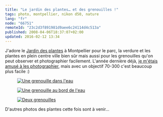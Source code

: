 ```yaml
---
title: "Le jardin des plantes… et des grenouilles !"
tags: photo, montpellier, nikon d50, nature
lang: "fr"
node: "66751"
remoteId: "23c2d3f891981d9aee6c24114d4c513a"
published: 2008-04-06T18:37:07+02:00
updated: 2016-02-12 13:34
---
```


J'adore le [Jardin des
plantes](http://www.umontpellier.fr/universite/patrimoine/jardin-des-plantes) à
Montpellier pour le parc, la verdure et les plantes en plein centre ville bien
sûr mais aussi pour les grenouilles qu'on peut observer et photographier
facilement. L'année dernière déjà, [je m'étais amusé à les
photographier](/post/mon-amie-la-grenouille), mais avec un objectif 70-300 c'est
beaucoup plus facile :)

<figure class="object-center"><a href="/images/une-grenouille-dans-l-eau.jpg"><img src="/images/660x/une-grenouille-dans-l-eau.jpg" alt="Une grenouille dans l'eau">
</a></figure>

<figure class="object-center"><a href="/images/une-grenouille-au-bord-de-l-eau.jpg"><img src="/images/660x/une-grenouille-au-bord-de-l-eau.jpg" alt="Une grenouille au bord de l'eau">
</a></figure>

<figure class="object-center"><a href="/images/deux-grenouilles.jpg"><img src="/images/660x/deux-grenouilles.jpg" alt="Deux grenouilles">
</a></figure>


D'autres photos des plantes cette fois sont à venir…
